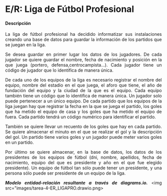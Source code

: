 <div align="justify">

# E/R: Liga de Fútbol Profesional

#### Descripción

La liga de fútbol profesional ha decidido informatizar sus instalaciones creando una base de datos para guardar la información de los partidos que se juegan en la liga.

Se desea guardar en primer lugar los datos de los jugadores. De cada jugador se quiere guardar el nombre, fecha de nacimiento y posición en la que juega (portero, defensa,centrocampista…).
Cada jugador tiene un código de jugador que lo identifica de manera única.

De cada uno de los equipos de la liga es necesario registrar el nombre del equipo, nombre del estadio en el que juega, el aforo que tiene, el año de fundación del equipo y la ciudad de la que es el equipo. Cada equipo también tiene un código que lo identifica de manera única. Un jugador solo puede pertenecer a un único equipo.
De cada partido que los equipos de la liga juegan hay que registrar la fecha en la que se juega el partido, los goles que ha metido el equipo de casa y los goles que ha metido el equipo de fuera. Cada partido tendrá un código numérico para identificar el partido.

También se quiere llevar un recuento de los goles que hay en cada partido. Se quiere almacenar el minuto en el que se realizar el gol y la descripción del gol. Un partido tiene varios goles y un jugador puede meter varios goles en un partido.

Por último se quiere almacenar, en la base de datos, los datos de los presidentes de los equipos de fútbol (dni, nombre, apellidos, fecha de nacimiento, equipo del que es presidente y año en el que fue elegido presidente). Un equipo de fútbol tan sólo puede tener un presidente, y una persona sólo puede ser presidente de un equipo de la liga.

___Modelo entidad-relación resultante a través de diagrams.io.___
<img src="images/tarea-4-ER_LIGAPRO.drawio.png>

 </div>